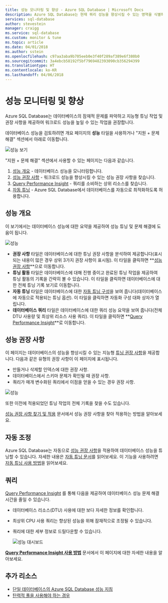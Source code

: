 ```yaml
---
title: 성능 모니터링 및 향상 - Azure SQL Database | Microsoft Docs
description: Azure SQL Database는 현재 쿼리 성능을 향상시킬 수 있는 영역을 식별하는 데 도움이 되는 성능 도구를 제공합니다.
services: sql-database
author: stevestein
manager: craigg
ms.service: sql-database
ms.custom: monitor & tune
ms.topic: article
ms.date: 04/01/2018
ms.author: sstein
ms.openlocfilehash: c97aa3aba9b705eeb0e3f40f289af389e6f380b0
ms.sourcegitcommit: 3a4ebcb58192f5bf7969482393090cb356294399
ms.translationtype: HT
ms.contentlocale: ko-KR
ms.lasthandoff: 04/06/2018
---
```

# <a name="monitor-and-improve-performance"></a>성능 모니터링 및 향상
Azure SQL Database는 데이터베이스의 잠재적 문제를 파악하고 지능형 튜닝 작업 및 권장 사항을 제공하여 워크로드 성능을 높일 수 있는 작업을 권장합니다.

데이터베이스 성능을 검토하려면 개요 페이지의 **성능** 타일을 사용하거나 "지원 + 문제 해결" 섹션에서 아래로 이동합니다.

   ![성능 보기](./media/sql-database-performance/entries.png)

"지원 + 문제 해결" 섹션에서 사용할 수 있는 페이지는 다음과 같습니다.


1. [성능 개요](#performance-overview) - 데이터베이스 성능을 모니터링합니다. 
2. [성능 권장 사항](#performance-recommendations) - 워크로드 성능을 향상시킬 수 있는 성능 권장 사항을 찾습니다.
3. [Query Performance Insight](#query-performance-insight) - 쿼리를 소비하는 상위 리소스를 찾습니다.
4. [자동 튜닝](#automatic-tuning) - Azure SQL Database에서 데이터베이스를 자동으로 최적화하도록 허용합니다.

## <a name="performance-overview"></a>성능 개요
이 보기에서는 데이터베이스 성능에 대한 요약을 제공하여 성능 튜닝 및 문제 해결에 도움이 됩니다. 

![성능](./media/sql-database-performance/performance.png)

* **권장 사항** 타일은 데이터베이스에 대한 튜닝 권장 사항을 분석하여 제공합니다(표시되는 내용이 많은 경우 상위 3가지 권장 사항이 표시됨). 이 타일을 클릭하면  **[성능 권장 사항](#performance-recommendations)**으로 이동합니다. 
* **튜닝 활동** 타일은 데이터베이스에 대해 진행 중이고 완료된 튜닝 작업을 제공하여 튜닝 활동의 기록을 간략히 볼 수 있습니다. 이 타일을 클릭하면 데이터베이스에 대한 전체 튜닝 기록 보기로 이동합니다.
* **자동 튜닝** 타일은 데이터베이스에 대한 [자동 튜닝 구성](sql-database-automatic-tuning-enable.md)을 보여 줍니다(데이터베이스에 자동으로 적용되는 튜닝 옵션). 이 타일을 클릭하면 자동화 구성 대화 상자가 열립니다.
* **데이터베이스 쿼리** 타일은 데이터베이스에 대한 쿼리 성능 요약을 보여 줍니다(전체 DTU 사용량 및 최상위 리소스 사용 쿼리). 이 타일을 클릭하면 **[Query Performance Insight](#query-performance-insight)**로 이동합니다.

## <a name="performance-recommendations"></a>성능 권장 사항
이 페이지는 데이터베이스의 성능을 향상시킬 수 있는 지능형 [튜닝 권장 사항](sql-database-advisor.md)을 제공합니다. 다음과 같은 유형의 권장 사항이 이 페이지에 표시됩니다.

* 만들거나 삭제할 인덱스에 대한 권장 사항.
* 데이터베이스에서 스키마 문제가 확인될 때 권장 사항.
* 쿼리가 매개 변수화된 쿼리에서 이점을 얻을 수 있는 경우 권장 사항.

![성능](./media/sql-database-performance/recommendations.png)

또한 이전에 적용되었던 튜닝 작업의 전체 기록을 찾을 수도 있습니다.

[성능 권장 사항 찾기 및 적용](sql-database-advisor-portal.md) 문서에서 성능 권장 사항을 찾아 적용하는 방법을 알아보세요.

## <a name="automatic-tuning"></a>자동 조정
Azure SQL Database는 자동으로 [성능 권장 사항](sql-database-advisor.md)을 적용하여 데이터베이스 성능을 튜닝할 수 있습니다. 자세한 내용은 [자동 튜닝 문서](sql-database-automatic-tuning.md)를 읽어보세요. 이 기능을 사용하려면 [자동 튜닝 사용 방법](sql-database-automatic-tuning-enable.md)을 읽어보세요.

## <a name="query-performance-insight"></a>쿼리
[Query Performance Insight](sql-database-query-performance.md) 를 통해 다음을 제공하여 데이터베이스 성능 문제 해결 시간을 줄일 수 있습니다.

* 데이터베이스 리소스(DTU) 사용에 대한 보다 자세한 정보를 확인합니다. 
* 최상위 CPU 사용 쿼리는 향상된 성능을 위해 잠재적으로 조정될 수 있습니다. 
* 쿼리에 대한 세부 정보로 드릴다운할 수 있습니다. 

  ![성능 대시보드](./media/sql-database-query-performance/performance.png)

**[Query Performance Insight 사용 방법](sql-database-query-performance.md)** 문서에서 이 페이지에 대한 자세한 내용을 알아보세요.

## <a name="additional-resources"></a>추가 리소스
* [단일 데이터베이스의 Azure SQL Database 성능 지침](sql-database-performance-guidance.md)
* [탄력적 풀을 사용해야 하는 경우](sql-database-elastic-pool-guidance.md)

